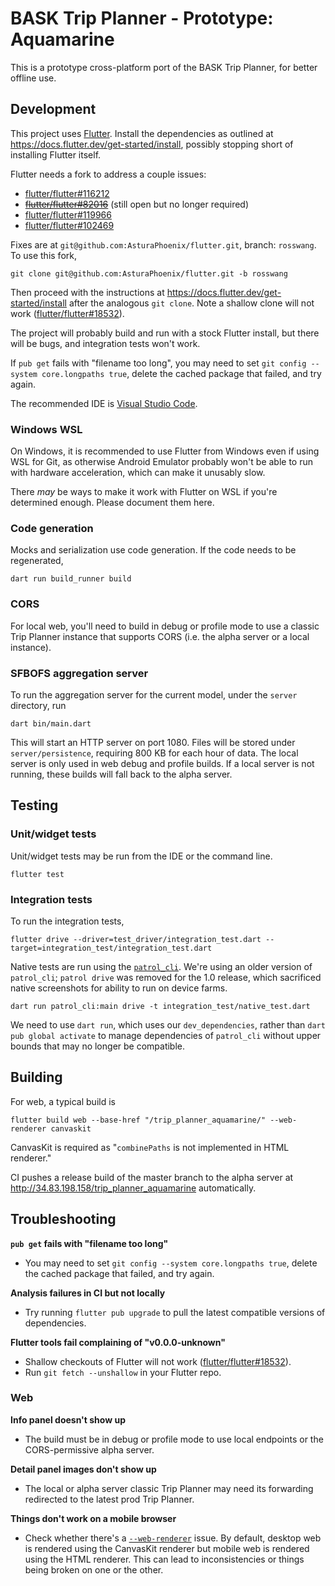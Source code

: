 # BASK Trip Planner - Prototype: Aquamarine

This is a prototype cross-platform port of the BASK Trip Planner, for better offline use.

## Development

This project uses [Flutter](https://flutter.dev/). Install the dependencies as outlined at https://docs.flutter.dev/get-started/install, possibly stopping short of installing Flutter itself.

Flutter needs a fork to address a couple issues:
* [flutter/flutter#116212](https://github.com/flutter/flutter/issues/116212)
* <s>[flutter/flutter#82016](https://github.com/flutter/flutter/issues/82016)</s> (still open but no longer required)
* [flutter/flutter#119966](https://github.com/flutter/flutter/issues/119966)
* [flutter/flutter#102469](https://github.com/flutter/flutter/issues/102469)

Fixes are at `git@github.com:AsturaPhoenix/flutter.git`, branch: `rosswang`. To use this fork,
```
git clone git@github.com:AsturaPhoenix/flutter.git -b rosswang
```
Then proceed with the instructions at https://docs.flutter.dev/get-started/install after the analogous `git clone`. Note a shallow clone will not work ([flutter/flutter#18532](https://github.com/flutter/flutter/issues/18532)).

The project will probably build and run with a stock Flutter install, but there will be bugs, and integration tests won't work.

If `pub get` fails with "filename too long", you may need to set `git config --system core.longpaths true`, delete the cached package that failed, and try again.

The recommended IDE is [Visual Studio Code](https://code.visualstudio.com/).

### Windows WSL

On Windows, it is recommended to use Flutter from Windows even if using WSL for Git, as otherwise Android Emulator probably won't be able to run with hardware acceleration, which can make it unusably slow.

There _may_ be ways to make it work with Flutter on WSL if you're determined enough. Please document them here.

### Code generation

Mocks and serialization use code generation. If the code needs to be regenerated,
```
dart run build_runner build
```

### CORS

For local web, you'll need to build in debug or profile mode to use a classic Trip Planner instance that supports CORS (i.e. the alpha server or a local instance).

### SFBOFS aggregation server

To run the aggregation server for the current model, under the `server` directory, run

```
dart bin/main.dart
```

This will start an HTTP server on port 1080. Files will be stored under `server/persistence`, requiring 800 KB for each hour of data. The local server is only used in web debug and profile builds. If a local server is not running, these builds will fall back to the alpha server.

## Testing

### Unit/widget tests

Unit/widget tests may be run from the IDE or the command line.

```
flutter test
```

### Integration tests

To run the integration tests,

```
flutter drive --driver=test_driver/integration_test.dart --target=integration_test/integration_test.dart
```

Native tests are run using the [`patrol_cli`](https://pub.dev/packages/patrol_cli). We're using an older version of `patrol_cli`; `patrol drive` was removed for the 1.0 release, which sacrificed native screenshots for ability to run on device farms.

```
dart run patrol_cli:main drive -t integration_test/native_test.dart
```

We need to use `dart run`, which uses our `dev_dependencies`, rather than `dart pub global activate` to manage dependencies of `patrol_cli` without upper bounds that may no longer be compatible.

## Building

For web, a typical build is

```
flutter build web --base-href "/trip_planner_aquamarine/" --web-renderer canvaskit
```

CanvasKit is required as "`combinePaths` is not implemented in HTML renderer."

CI pushes a release build of the master branch to the alpha server at http://34.83.198.158/trip_planner_aquamarine automatically.

## Troubleshooting

**`pub get` fails with "filename too long"**

* You may need to set `git config --system core.longpaths true`, delete the cached package that failed, and try again.

**Analysis failures in CI but not locally**

* Try running `flutter pub upgrade` to pull the latest compatible versions of dependencies.

**Flutter tools fail complaining of "v0.0.0-unknown"**

* Shallow checkouts of Flutter will not work ([flutter/flutter#18532](https://github.com/flutter/flutter/issues/18532)).
* Run `git fetch --unshallow` in your Flutter repo.

### Web

**Info panel doesn't show up**

* The build must be in debug or profile mode to use local endpoints or the CORS-permissive alpha server.

**Detail panel images don't show up**

* The local or alpha server classic Trip Planner may need its forwarding redirected to the latest prod Trip Planner.

**Things don't work on a mobile browser**

* Check whether there's a [`--web-renderer`](https://docs.flutter.dev/platform-integration/web/renderers) issue. By default, desktop web is rendered using the CanvasKit renderer but mobile web is rendered using the HTML renderer. This can lead to inconsistencies or things being broken on one or the other.
